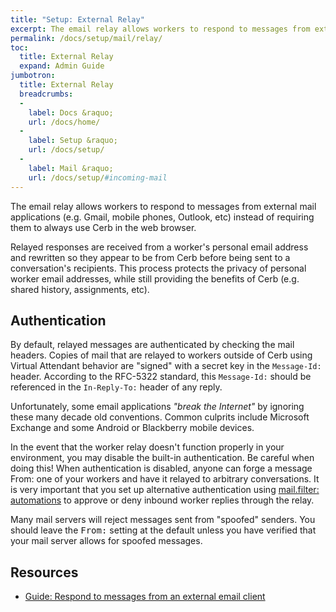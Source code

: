 ```yaml
---
title: "Setup: External Relay"
excerpt: The email relay allows workers to respond to messages from external mail applications.
permalink: /docs/setup/mail/relay/
toc:
  title: External Relay
  expand: Admin Guide
jumbotron:
  title: External Relay
  breadcrumbs:
  - 
    label: Docs &raquo;
    url: /docs/home/
  - 
    label: Setup &raquo;
    url: /docs/setup/
  - 
    label: Mail &raquo;
    url: /docs/setup/#incoming-mail
---
```


The email relay allows workers to respond to messages from external mail applications (e.g. Gmail, mobile phones, Outlook, etc) instead of requiring them to always use Cerb in the web browser.

Relayed responses are received from a worker's personal email address and rewritten so they appear to be from Cerb before being sent to a conversation's recipients. This process protects the privacy of personal worker email addresses, while still providing the benefits of Cerb (e.g. shared history, assignments, etc).

## Authentication

By default, relayed messages are authenticated by checking the mail headers. Copies of mail that are relayed to workers outside of Cerb using Virtual Attendant behavior are "signed" with a secret key in the `Message-Id:` header. According to the RFC-5322 standard, this `Message-Id:` should be referenced in the `In-Reply-To:` header of any reply.

Unfortunately, some email applications _"break the Internet"_ by ignoring these many decade old conventions. Common culprits include Microsoft Exchange and some Android or Blackberry mobile devices.

In the event that the worker relay doesn't function properly in your environment, you may disable the built-in authentication. Be careful when doing this! When authentication is disabled, anyone can forge a message From: one of your workers and have it relayed to arbitrary conversations. It is very important that you set up alternative authentication using [mail.filter:](/docs/automations/events/mail.filter/) [automations](/docs/automations/) to approve or deny inbound worker replies through the relay.

<div class="cerb-box note">
	<p>Many mail servers will reject messages sent from "spoofed" senders. You should leave the <tt>From:</tt> setting at the default unless you have verified that your mail server allows for spoofed messages.</p>
</div>

## Resources

* [Guide: Respond to messages from an external email client](/guides/mail/relaying/)
